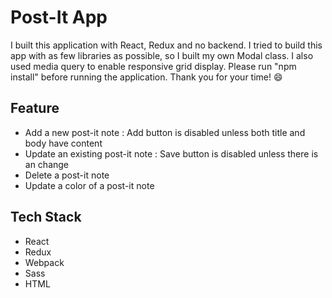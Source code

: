 # Post-It App

I built this application with React, Redux and no backend. I tried to build this app with as few libraries as possible, so I built my own Modal class. I also used media query to enable responsive grid display. Please run "npm install" before running the application. Thank you for your time! :smile:

## Feature

* Add a new post-it note : Add button is disabled unless both title and body have content
* Update an existing post-it note : Save button is disabled unless there is an change
* Delete a post-it note
* Update a color of a post-it note

## Tech Stack

* React
* Redux
* Webpack
* Sass
* HTML
